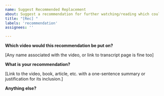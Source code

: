 ```yaml
---
name: Suggest Recommended Replacement
about: Suggest a recommendation for further watching/reading which could act as a replacement for one of James's videos.
title: "[Rec] "
labels: 'recommendation'
assignees: ''

---
```

**Which video would this recommendation be put on?**

[Any name associated with the video, or link to transcript page is fine too]

**What is your recommendation?**

[Link to the video, book, article, etc. with a one-sentence summary or justification for its inclusion.]

**Anything else?**


